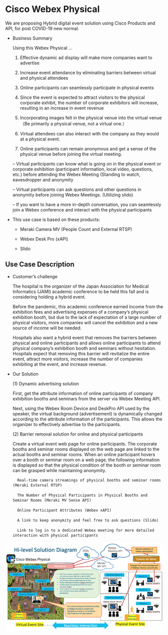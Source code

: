 # Cisco Webex Physical

We are proposing Hybrid digital event solution using Cisco Products and API, for post COVID-19 new normal.

* Business Summary

    Using this Webex Physical …
    
    1. Effective dynamic ad display will make more companies want to advertise

    1. Increase event attendance by eliminating barriers between virtual and physical attendees

    1. Online participants can seamlessly participate in physical events

    1. Since the event is expected to attract visitors to the physical corporate exhibit, the number of corporate exhibitors will increase, resulting in an increase in event revenue

    1. Incorporating images felt in the physical venue into the virtual venue（Be primarily a physical venue, not a virtual one.）

    1. Virtual attendees can also interact with the company as they would at a physical event.

    1. Online participants can remain anonymous and get a sense of the physical venue before joining the virtual meeting.

    – Virtual participants can know what is going on in the physical event or corporate exhibition (participant information, local video, questions, etc.) before attending the Webex Meeting (Standing to watch, eavesdropper and anonymity

    – Virtual participants can ask questions and other questions in anonymity before joining Webex Meetings. (Utilizing slido)

    – If you want to have a more in-depth conversation, you can seamlessly join a Webex conference and interact with the physical participants

* This use case is based on these products:

    * Meraki Camera MV (People Count and External RTSP)

    * Webex Desk Pro (xAPI)

    * Slido

## Use Case Description

* Customer’s challenge

    The hospital is the organizer of the Japan Association for Medical Informatics (JAMI) academic conference to be held this fall and is considering holding a hybrid event.

    Before the pandemic, this academic conference earned income from the exhibition fees and advertising expenses of a company’s physical exhibition booth, but due to the lack of expectation of a large  number of physical visitors, more companies will cancel the exhibition and a new source of income will be needed.

    Hospitals also want a hybrid event that removes the barriers between physical and online participants and allows online participants to attend physical company’s exhibition booth and seminars without hesitation. Hospitals expect that removing this barrier will revitalize the entire event, attract more visitors, increase the number of companies exhibiting at the event, and increase revenue.

* Our Solution

    (1) Dynamic advertising solution

    First, get the attribute information of online participants of company exhibition booths and seminars from the server via Webex Meeting API.

    Next, using the Webex Room Device and DeskPro API used by the speaker, the virtual background (advertisement) is dynamically changed according to the attribute information of the participants. This allows the organizer to effectively advertise to the participants.

    (2) Barrier removal solution for online and physical participants

    Create a virtual event web page for online participants. The corporate booths and seminar rooms displayed on the web page are linked to the actual booths and seminar rooms. When an online participant hovers over a booth or seminar room on a web page, the following information is displayed so that the physical condition of the booth or seminar room can be grasped while maintaining anonymity.

        Real-time camera streamings of physical booths and seminar rooms (Meraki External RTSP)

        The Number of Physical Participants in Physical Booths and Seminar Rooms (Meraki MV Sense API)

        Online Participant Attributes (Webex xAPI)

        A link to keep anonymity and feel free to ask questions (Slido)

        Link to log in to a dedicated Webex meeting for more detailed interaction with physical participants
    
![Webex Physical](static/images/solution.png)